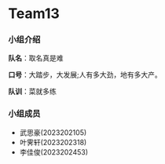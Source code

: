 # Team13

### 小组介绍

**队名**：取名真是难

**口号**：大踏步，大发展;人有多大劲，地有多大产。

**队训**：菜就多练

### 小组成员

+ 武思豪(2023202105)
+ 叶霁轩(2023202318)
+ 李佳俊(2023202453)
